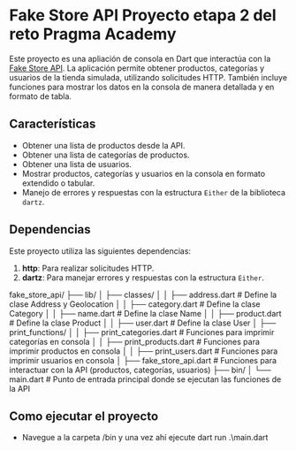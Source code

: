 # Fake Store API Proyecto etapa 2 del reto Pragma Academy

Este proyecto es una apliación de consola en Dart que interactúa con la [Fake Store API](https://fakestoreapi.com/). La aplicación permite obtener productos, categorías y usuarios de la tienda simulada, utilizando solicitudes HTTP. También incluye funciones para mostrar los datos en la consola de manera detallada y en formato de tabla.

## Características

- Obtener una lista de productos desde la API.
- Obtener una lista de categorías de productos.
- Obtener una lista de usuarios.
- Mostrar productos, categorías y usuarios en la consola en formato extendido o tabular.
- Manejo de errores y respuestas con la estructura `Either` de la biblioteca `dartz`.

## Dependencias

Este proyecto utiliza las siguientes dependencias:

1. **http**: Para realizar solicitudes HTTP.
2. **dartz**: Para manejar errores y respuestas con la estructura `Either`.

fake_store_api/
 ├── lib/
 │   ├── classes/
 │   │   ├── address.dart          # Define la clase Address y Geolocation
 │   │   ├── category.dart         # Define la clase Category
 │   │   ├── name.dart             # Define la clase Name
 │   │   ├── product.dart          # Define la clase Product
 │   │   ├── user.dart             # Define la clase User
 │   ├── print_functions/
 │   │   ├── print_categories.dart # Funciones para imprimir categorías en consola
 │   │   ├── print_products.dart   # Funciones para imprimir productos en consola
 │   │   ├── print_users.dart      # Funciones para imprimir usuarios en consola
 │   ├── fake_store_api.dart       # Funciones para interactuar con la API (productos, categorías, usuarios)
 ├── bin/
 │   └── main.dart                 # Punto de entrada principal donde se ejecutan las funciones de la API


## Como ejecutar el proyecto
- Navegue a la carpeta /bin y una vez ahí ejecute dart run .\main.dart